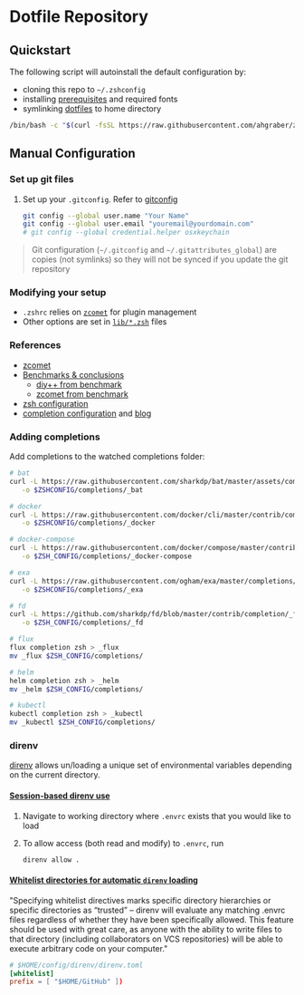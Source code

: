 # Dotfile Repository

## Quickstart

The following script will autoinstall the default configuration by:

* cloning this repo to `~/.zshconfig`
* installing [prerequisites](./scripts/prerequisites.sh) and required fonts
* symlinking [dotfiles](./dotfiles/) to home directory

```sh
/bin/bash -c "$(curl -fsSL https://raw.githubusercontent.com/ahgraber/zshconfig/HEAD/install.sh)"
```

## Manual Configuration

### Set up git files

1. Set up your `.gitconfig`.  Refer to [gitconfig](./dotfiles/gitconfig)

   ```sh
   git config --global user.name "Your Name"
   git config --global user.email "youremail@yourdomain.com"
   # git config --global credential.helper osxkeychain
   ```

> Git configuration (`~/.gitconfig` and `~/.gitattributes_global`) are copies (not symlinks) so they will not be synced if you update the git repository

### Modifying your setup

* `.zshrc` relies on [`zcomet`](https://github.com/agkozak/zcomet) for plugin management
* Other options are set in [`lib/*.zsh`](./lib/) files

### References

* [zcomet](https://github.com/agkozak/zcomet)
* [Benchmarks & conclusions](https://github.com/romkatv/zsh-bench)
  * [diy++ from benchmark](https://github.com/romkatv/zsh-bench/blob/master/configs/diy%2B%2B/skel/.zshrc)
  * [zcomet from benchmark](https://github.com/romkatv/zsh-bench/blob/master/configs/zcomet/skel/.zshrc)
* [zsh configuration](https://vermaden.wordpress.com/2021/09/19/ghost-in-the-shell-part-7-zsh-setup/)
* [completion configuration](https://github.com/Phantas0s/.dotfiles/blob/master/zsh/completion.zsh) and [blog](https://thevaluable.dev/zsh-completion-guide-examples/)

### Adding completions

Add completions to the watched completions folder:

```sh
# bat
curl -L https://raw.githubusercontent.com/sharkdp/bat/master/assets/completions/bat.zsh.in \
   -o $ZSHCONFIG/completions/_bat

# docker
curl -L https://raw.githubusercontent.com/docker/cli/master/contrib/completion/zsh/_docker \
   -o $ZSHCONFIG/completions/_docker

# docker-compose
curl -L https://raw.githubusercontent.com/docker/compose/master/contrib/completion/zsh/_docker-compose \
   -o $ZSH_CONFIG/completions/_docker-compose

# exa
curl -L https://raw.githubusercontent.com/ogham/exa/master/completions/zsh/_exa \
   -o $ZSHCONFIG/completions/_exa

# fd
curl -L https://github.com/sharkdp/fd/blob/master/contrib/completion/_fd \
   -o $ZSH_CONFIG/completions/_fd

# flux
flux completion zsh > _flux
mv _flux $ZSH_CONFIG/completions/

# helm
helm completion zsh > _helm
mv _helm $ZSH_CONFIG/completions/

# kubectl
kubectl completion zsh > _kubectl
mv _kubectl $ZSH_CONFIG/completions/
```

### direnv

[direnv](https://direnv.net/) allows un/loading a unique set of environmental variables depending on the current directory.

#### [Session-based direnv use](https://direnv.net/man/direnv.1.html)

1. Navigate to working directory where `.envrc` exists that you would like to load
2. To allow access (both read and modify) to `.envrc`, run

   ```sh
   direnv allow .
   ```

#### [Whitelist directories for automatic `direnv` loading](https://direnv.net/man/direnv.toml.1.html)

"Specifying whitelist directives marks specific directory hierarchies or specific directories as “trusted” – direnv will evaluate any matching .envrc files regardless of whether they have been specifically allowed. This feature should be used with great care, as anyone with the ability to write files to that directory (including collaborators on VCS repositories) will be able to execute arbitrary code on your computer."

```toml
# $HOME/config/direnv/direnv.toml
[whitelist]
prefix = [ "$HOME/GitHub" ])
```
